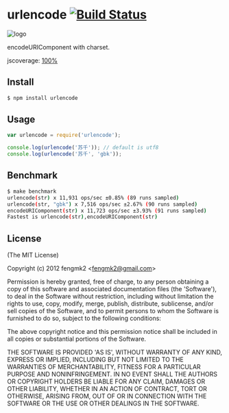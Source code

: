 urlencode [![Build Status](https://secure.travis-ci.org/fengmk2/urlencode.png)](http://travis-ci.org/fengmk2/urlencode)
=======

![logo](https://raw.github.com/fengmk2/urlencode/master/logo.png)

encodeURIComponent with charset.

jscoverage: [100%](http://fengmk2.github.com/coverage/urlencode.html)

## Install

```bash
$ npm install urlencode
```

## Usage

```js
var urlencode = require('urlencode');

console.log(urlencode('苏千')); // default is utf8
console.log(urlencode('苏千', 'gbk'));
```

## Benchmark

```bash
$ make benchmark
urlencode(str) x 11,931 ops/sec ±0.85% (89 runs sampled)
urlencode(str, "gbk") x 7,516 ops/sec ±2.67% (90 runs sampled)
encodeURIComponent(str) x 11,723 ops/sec ±3.93% (91 runs sampled)
Fastest is urlencode(str),encodeURIComponent(str)
```

## License 

(The MIT License)

Copyright (c) 2012 fengmk2 &lt;fengmk2@gmail.com&gt;

Permission is hereby granted, free of charge, to any person obtaining
a copy of this software and associated documentation files (the
'Software'), to deal in the Software without restriction, including
without limitation the rights to use, copy, modify, merge, publish,
distribute, sublicense, and/or sell copies of the Software, and to
permit persons to whom the Software is furnished to do so, subject to
the following conditions:

The above copyright notice and this permission notice shall be
included in all copies or substantial portions of the Software.

THE SOFTWARE IS PROVIDED 'AS IS', WITHOUT WARRANTY OF ANY KIND,
EXPRESS OR IMPLIED, INCLUDING BUT NOT LIMITED TO THE WARRANTIES OF
MERCHANTABILITY, FITNESS FOR A PARTICULAR PURPOSE AND NONINFRINGEMENT.
IN NO EVENT SHALL THE AUTHORS OR COPYRIGHT HOLDERS BE LIABLE FOR ANY
CLAIM, DAMAGES OR OTHER LIABILITY, WHETHER IN AN ACTION OF CONTRACT,
TORT OR OTHERWISE, ARISING FROM, OUT OF OR IN CONNECTION WITH THE
SOFTWARE OR THE USE OR OTHER DEALINGS IN THE SOFTWARE.